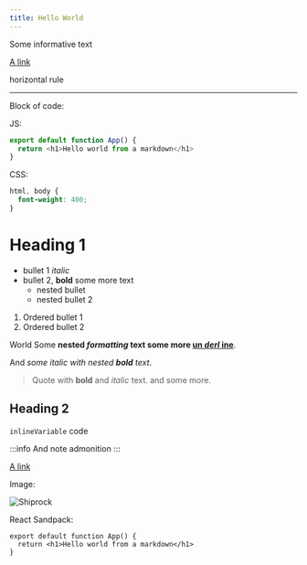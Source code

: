 ```yaml
---
title: Hello World
---
```


Some informative text

[A link](https://google.com/ "Googl Title")

horizontal rule

---------------

Block of code:

JS: 

```js
export default function App() {
  return <h1>Hello world from a markdown</h1>
}
```

CSS:

```css
html, body {
  font-weight: 400;
}
```

# Heading 1 

 - bullet 1 *italic*
 - bullet 2, **bold** some more text
    - nested bullet
    - nested bullet 2

1. Ordered bullet 1
2. Ordered bullet 2

World Some **nested *formatting* text some more <u>un *derl* ine</u>**.

And *some italic with nested **bold** text*.

> Quote with **bold** and *italic* text.
> and some more.

## Heading 2

`inlineVariable` code

:::info
And note admonition
:::

[A link](https://google.com/ "Googl Title")

Image:

![Shiprock](https://virtuoso.dev/img/logo.svg)

React Sandpack:

```tsx live react
export default function App() {
  return <h1>Hello world from a markdown</h1>
}
```
